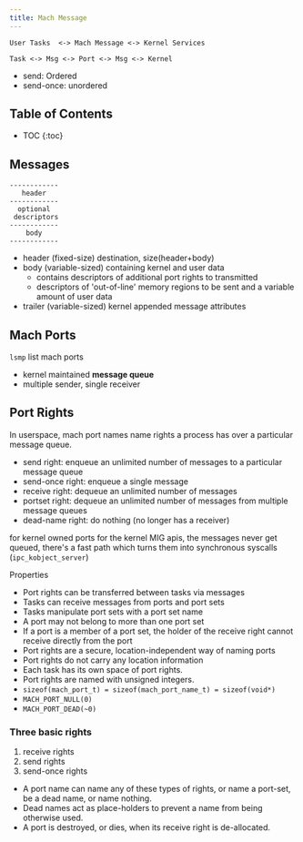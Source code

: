 ```yaml
---
title: Mach Message
---
```


```
User Tasks  <-> Mach Message <-> Kernel Services

Task <-> Msg <-> Port <-> Msg <-> Kernel
```

* send: Ordered
* send-once: unordered

## Table of Contents

* TOC
{:toc}

<!--more-->

## Messages

```
------------
   header
------------
  optional
 descriptors
------------
    body
------------
```

* header (fixed-size) destination, size(header+body)
* body (variable-sized) containing kernel and user data
	* contains descriptors of additional port rights to transmitted
	* descriptors of 'out-of-line' memory regions to be sent and a variable amount of user data
* trailer (variable-sized) kernel appended message attributes

## Mach Ports

`lsmp` list mach ports

* kernel maintained **message queue**
* multiple sender, single receiver

## Port Rights

In userspace, mach port names name rights a process has over a particular message queue.

* send right: enqueue an unlimited number of messages to a particular message queue
* send-once right: enqueue a single message
* receive right: dequeue an unlimited number of messages
* portset right: dequeue an unlimited number of messages from multiple message queues
* dead-name right: do nothing (no longer has a receiver)

for kernel owned ports for the kernel MIG apis, the messages never get queued, there's a fast path which turns them into synchronous syscalls (`ipc_kobject_server`)

Properties

* Port rights can be transferred between tasks via messages
* Tasks can receive messages from ports and port sets
* Tasks manipulate port sets with a port set name
* A port may not belong to more than one port set
* If a port is a member of a port set, the holder of the receive right cannot receive directly from the port
* Port rights are a secure, location-independent way of naming ports
* Port rights do not carry any location information
* Each task has its own space of port rights.
* Port rights are named with unsigned integers.
* `sizeof(mach_port_t) = sizeof(mach_port_name_t) = sizeof(void*)`
* `MACH_PORT_NULL(0)`
* `MACH_PORT_DEAD(~0)`

### Three basic rights

1. receive rights
2. send rights
3. send-once rights

* A port name can name any of these types of rights, or name a port-set, be a dead name, or name nothing.
* Dead names act as place-holders to prevent a name from being otherwise used.
* A port is destroyed, or dies, when its receive right is de-allocated.
